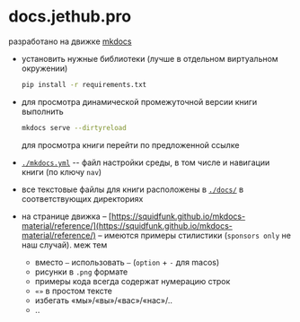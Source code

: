 # docs.jethub.pro

разработано на движке [mkdocs](https://github.com/squidfunk/mkdocs-material)

- установить нужные библиотеки (лучше в отдельном виртуальном окружении)

    ```bash
    pip install -r requirements.txt
    ```

- для просмотра динамической промежуточной версии книги выполнить

    ```bash
    mkdocs serve --dirtyreload
    ```

    для просмотра книги перейти по предложенной ссылке

- [`./mkdocs.yml`](./mkdocs.yml) -- файл настройки среды, в том числе и навигации книги (по ключу `nav`)

- все текстовые файлы для книги расположены в [`./docs/`](./docs/) в соответствующих директориях

- на странице движка – [https://squidfunk.github.io/mkdocs-material/reference/](https://squidfunk.github.io/mkdocs-material/reference/) – имеются примеры стилистики (`sponsors only` не наш случай). меж тем

  - вместо `–` использовать `–` (`option` + `-` для macos)
  - рисунки в `.png` формате
  - примеры кода всегда содержат нумерацию строк
  - `«»` в простом тексте
  - избегать «мы»/«вы»/«вас»/«нас»/..
  - ..
